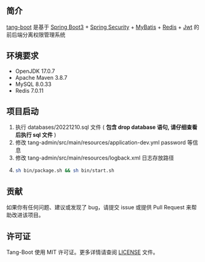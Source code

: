 ## 简介

[tang-boot](https://gitee.com/tangllty/tang-boot) 是基于 [Spring Boot3](https://spring.io/projects/spring-boot) + [Spring Security](https://spring.io/projects/spring-security) + [MyBatis](https://mybatis.org/mybatis-3/zh/index.html) + [Redis](https://redis.io/) + [Jwt](https://jwt.io/) 的前后端分离权限管理系统

## 环境要求

* OpenJDK 17.0.7
* Apache Maven 3.8.7
* MySQL 8.0.33
* Redis 7.0.11

## 项目启动

1. 执行 databases/20221210.sql 文件 ( **包含 drop database 语句, 请仔细查看后执行 sql 文件** )
2. 修改 tang-admin/src/main/resources/application-dev.yml password 等信息
3. 修改 tang-admin/src/main/resources/logback.xml 日志存放路径
4. ```bash
   sh bin/package.sh && sh bin/start.sh
   ```

## 贡献

如果你有任何问题、建议或发现了 bug，请提交 issue 或提供 Pull Request 来帮助改进该项目。

## 许可证

Tang-Boot 使用 MIT 许可证。更多详情请查阅 [LICENSE](https://gitee.com/tangllty/tang-boot/blob/master/LICENSE) 文件。
